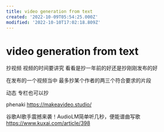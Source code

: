 ```yaml
---
title: video generation from text
created: '2022-10-09T05:54:25.000Z'
modified: '2022-10-10T17:02:18.809Z'
---
```


# video generation from text

抄视频 视频的时间要讲究 看看是抄一年前的好还是抄刚刚发布的好

在发布的一个视频当中 最多抄某个作者的两三个符合要求的片段

动态 专栏也可以抄

phenaki
https://makeavideo.studio/

谷歌AI歌手震撼来袭！AudioLM简单听几秒，便能谱曲写歌 https://www.kuxai.com/article/398

